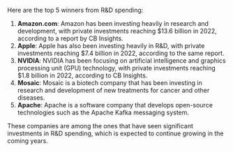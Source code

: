 Here are the top 5 winners from R&D spending:

1. **Amazon.com**: Amazon has been investing heavily in research and development, with private investments reaching $13.6 billion in 2022, according to a report by CB Insights.
2. **Apple**: Apple has also been investing heavily in R&D, with private investments reaching $7.4 billion in 2022, according to the same report.
3. **NVIDIA**: NVIDIA has been focusing on artificial intelligence and graphics processing unit (GPU) technology, with private investments reaching $1.8 billion in 2022, according to CB Insights.
4. **Mosaic**: Mosaic is a biotech company that has been investing in research and development of new treatments for cancer and other diseases.
5. **Apache**: Apache is a software company that develops open-source technologies such as the Apache Kafka messaging system.

These companies are among the ones that have seen significant investments in R&D spending, which is expected to continue growing in the coming years.